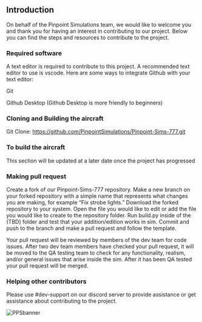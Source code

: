 ## Introduction

On behalf of the Pinpoint Simulations team, we would like to welcome you and thank you for having an interest in contributing to our project. Below you can find the steps and resources to contribute to the project.



### Required software

A text editor is required to contribute to this project. A recommended text editor to use is vscode. 
Here are some ways to integrate Github with your text editor:

Git 

Github Desktop (Github Desktop is more friendly to beginners)

### Cloning and Building the aircraft
Git Clone:
https://github.com/PinpointSimulations/Pinpoint-Sims-777.git

### To build the aircraft
This section will be updated at a later date once the project has progressed

### Making pull request
Create a fork of our Pinpoint-Sims-777 repository.
Make a new branch on your forked repository with a simple name that represents what changes you are making, for example “Fix strobe lights.”
Download the forked repository to your system.
Open the file you would like to edit or add the file you would like to create to the repository folder.
Run build.py inside of the (TBD) folder and test that your addition/edition works in sim.
Commit and push to the branch and make a pull request and follow the template.


Your pull request will be reviewed by members of the dev team for code issues. After two dev team members have checked your pull request, it will be moved to the QA testing team to check for any functionality, realism, and/or general issues that arise inside the sim. After it has been QA tested your pull request will be merged.


### Helping other contributors

Please use #dev-support on our discord server to provide assistance or get assistance about contributing to the project.




![PPSbanner](https://github.com/PinpointSimulations/pps-branding/blob/main/assets/logos/Pinpoint-Banner.PNG)
